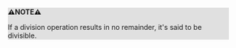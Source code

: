 <div style="margin:2em; background-color: #e0e0e0;">

<strong>⚠️NOTE️️️⚠️</strong>

If a division operation results in no remainder, it's said to be divisible.
</div>

